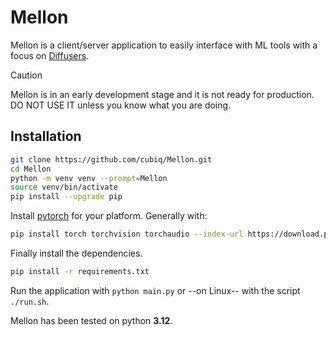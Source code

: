 # Mellon

Mellon is a client/server application to easily interface with ML tools with a focus on [Diffusers](https://github.com/huggingface/diffusers).

> [!CAUTION]
> Mellon is in an early development stage and it is not ready for production. DO NOT USE IT unless you know what you are doing.


## Installation

```bash
git clone https://github.com/cubiq/Mellon.git
cd Mellon
python -m venv venv --prompt=Mellon
source venv/bin/activate
pip install --upgrade pip
```

Install [pytorch](https://pytorch.org/get-started/locally/) for your platform. Generally with:

```bash
pip install torch torchvision torchaudio --index-url https://download.pytorch.org/whl/cu128
```

Finally install the dependencies.

```bash
pip install -r requirements.txt
```

Run the application with `python main.py` or --on Linux-- with the script `./run.sh`.

Mellon has been tested on python **3.12**.
